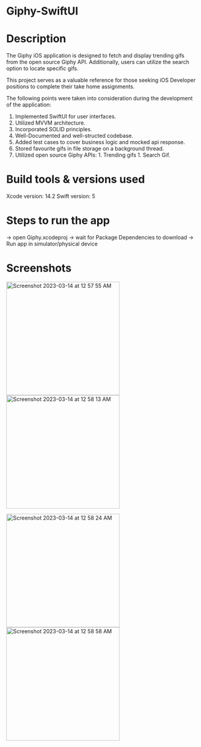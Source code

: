 # Giphy-SwiftUI

# Description

The Giphy iOS application is designed to fetch and display trending gifs from the open source Giphy API. Additionally, users can utilize the search option to locate specific gifs.

This project serves as a valuable reference for those seeking iOS Developer positions to complete their take home assignments.

The following points were taken into consideration during the development of the application:

  1. Implemented SwiftUI for user interfaces.
  2. Utilized MVVM architecture.
  3. Incorporated SOLID principles.
  4. Well-Documented and well-structed codebase.
  5. Added test cases to cover business logic and mocked api response.
  6. Stored favourite gifs in file storage on a background thread.
  7. Utilized open source Giphy APIs: 1. Trending gifs 1. Search Gif.

# Build tools & versions used
  Xcode version: 14.2
  Swift version: 5

# Steps to run the app
-> open Giphy.xcodeproj
-> wait for Package Dependencies to download
-> Run app in simulator/physical device

# Screenshots
<img width="300" alt="Screenshot 2023-03-14 at 12 57 55 AM" src="https://user-images.githubusercontent.com/100095957/224898889-7c3edfa7-4392-44f0-b19f-a8a97208675b.png">       <img width="300" alt="Screenshot 2023-03-14 at 12 58 13 AM" src="https://user-images.githubusercontent.com/100095957/224899047-e37fd9c1-0015-4fac-a402-3e076dfb237c.png"> 

<img width="300" alt="Screenshot 2023-03-14 at 12 58 24 AM" src="https://user-images.githubusercontent.com/100095957/224899509-ff7a3f29-7635-4327-ac34-ee400a724ddc.png">  <img width="300" alt="Screenshot 2023-03-14 at 12 58 58 AM" src="https://user-images.githubusercontent.com/100095957/224899539-3b733e51-50db-4c63-b169-1eca17fe30ce.png">



